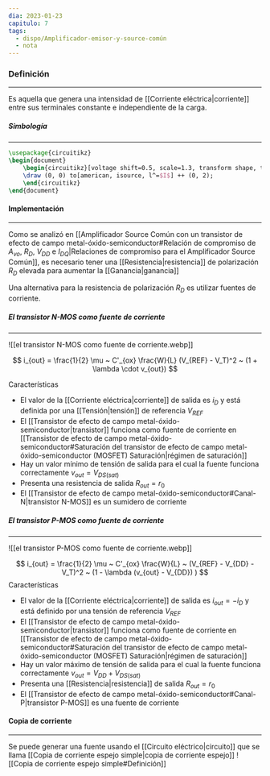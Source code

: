 ```yaml
---
dia: 2023-01-23
capitulo: 7
tags:
  - dispo/Amplificador-emisor-y-source-común
  - nota
---
```

### Definición
---
Es aquella que genera una intensidad de [[Corriente eléctrica|corriente]] entre sus terminales constante e independiente de la carga.

##### Simbología
---
```tikz
\usepackage{circuitikz} 
\begin{document} 
	\begin{circuitikz}[voltage shift=0.5, scale=1.3, transform shape, thick]
	\draw (0, 0) to[american, isource, l^=$I$] ++ (0, 2);
	\end{circuitikz}
\end{document}
```

#### Implementación
---
Como se analizó en [[Amplificador Source Común con un transistor de efecto de campo metal-óxido-semiconductor#Relación de compromiso de $A_{vo}$, $R_D$, $V_{DD}$ e $I_{DQ}$|Relaciones de compromiso para el Amplificador Source Común]], es necesario tener una [[Resistencia|resistencia]] de polarización $R_D$ elevada para aumentar la [[Ganancia|ganancia]]

Una alternativa para la resistencia de polarización $R_D$ es utilizar fuentes de corriente.

##### El transistor N-MOS como fuente de corriente
---
![[el transistor N-MOS como fuente de corriente.webp]]

$$ i_{out} = \frac{1}{2} \mu ~ C'_{ox} \frac{W}{L} (V_{REF} - V_T)^2 ~ (1 + \lambda \cdot v_{out}) $$

Características
* El valor de la [[Corriente eléctrica|corriente]] de salida es $i_D$ y está definida por una [[Tensión|tensión]] de referencia $V_{REF}$
* El [[Transistor de efecto de campo metal-óxido-semiconductor|transistor]] funciona como fuente de corriente en [[Transistor de efecto de campo metal-óxido-semiconductor#Saturación del transistor de efecto de campo metal-óxido-semiconductor (MOSFET) Saturación|régimen de saturación]] 
* Hay un valor mínimo de tensión de salida para el cual la fuente funciona correctamente $v_{out} = V_{DS(sat)}$
* Presenta una resistencia de salida $R_{out} = r_0$
* El [[Transistor de efecto de campo metal-óxido-semiconductor#Canal-N|transistor N-MOS]] es un sumidero de corriente

##### El transistor P-MOS como fuente de corriente
---
![[el transistor P-MOS como fuente de corriente.webp]]

$$ i_{out} = \frac{1}{2} \mu ~ C'_{ox} \frac{W}{L} ~ (V_{REF} - V_{DD} - V_T)^2 ~ (1 - \lambda (v_{out} - V_{DD}) ) $$
Características
* El valor de la [[Corriente eléctrica|corriente]] de salida es $i_{out} = - i_D$ y está definido por una tensión de referencia $V_{REF}$
* El [[Transistor de efecto de campo metal-óxido-semiconductor|transistor]] funciona como fuente de corriente en [[Transistor de efecto de campo metal-óxido-semiconductor#Saturación del transistor de efecto de campo metal-óxido-semiconductor (MOSFET) Saturación|régimen de saturación]]
* Hay un valor máximo de tensión de salida para el cual la fuente funciona correctamente $v_{out} = V_{DD} + V_{DS (sat)}$
* Presenta una [[Resistencia|resistencia]] de salida $R_{out} = r_0$
* El [[Transistor de efecto de campo metal-óxido-semiconductor#Canal-P|transistor P-MOS]] es una fuente de corriente

#### Copia de corriente
---
Se puede generar una fuente usando el [[Circuito eléctrico|circuito]] que se llama [[Copia de corriente espejo simple|copia de corriente espejo]] ![[Copia de corriente espejo simple#Definición]]